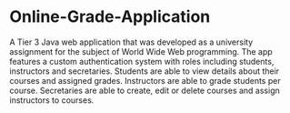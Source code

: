 # Online-Grade-Application

A Tier 3 Java web application that was developed as a university assignment for the subject of  World Wide Web programming.
The app features a custom authentication system with roles including students, instructors and secretaries. 
Students are able to view details about their courses and assigned grades.
Instructors are able to grade students per course. Secretaries are able to create, edit or delete courses and assign instructors to courses.
